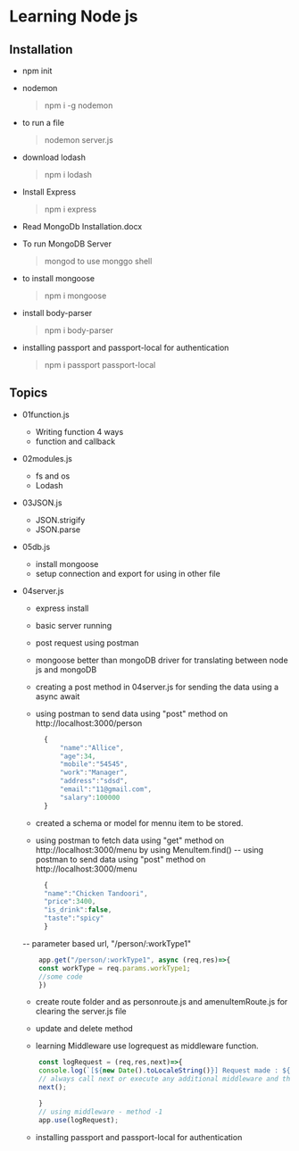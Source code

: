 # Learning Node js

## Installation
-   npm init
-   nodemon
    > npm i -g nodemon
- to run a file
    > nodemon server.js
- download lodash
    > npm i lodash
- Install Express
    > npm i express

-   Read MongoDb Installation.docx
-   To run MongoDB Server 
    > mongod
    to use monggo shell

- to install mongoose
    > npm i mongoose
    
- install body-parser
    > npm i body-parser

- installing passport and passport-local for authentication
    > npm i passport passport-local
## Topics
- 01function.js
    -   Writing function 4 ways
    -   function and callback

- 02modules.js
    - fs and os
    - Lodash

-  03JSON.js
    -   JSON.strigify
    -   JSON.parse

- 05db.js
    - install mongoose
    -  setup connection and export for using in other file


-   04server.js
    - express install
    - basic server running
    -  post request using postman
    -  mongoose better than mongoDB driver for translating between node js and mongoDB

    - creating a post method in 04server.js for sending the data using a async await
    - using postman to send data using "post" method  on  http://localhost:3000/person
      ````    javascript
        {
            "name":"Allice",
            "age":34,
            "mobile":"54545",
            "work":"Manager",
            "address":"sdsd",
            "email":"11@gmail.com",
            "salary":100000
        }
        ````
    - created a schema or model for mennu item to be stored.
    - using postman to fetch  data using "get" method on  http://localhost:3000/menu by using MenuItem.find()
    -- using postman to send data using "post" method  on  http://localhost:3000/menu
      ````    javascript
        {
        "name":"Chicken Tandoori",
        "price":3400,
        "is_drink":false,
        "taste":"spicy"
        }

    -- parameter based url,  "/person/:workType1"
    ````    javascript
        app.get("/person/:workType1", async (req,res)=>{
        const workType = req.params.workType1;
        //some code
        })
    ````

    - create route folder and as personroute.js and amenuItemRoute.js for clearing the server.js file 

    - update and delete method 
        
    - learning Middleware use logrequest as middleware function.
    ```` js
        const logRequest = (req,res,next)=>{
        console.log(`[${new Date().toLocaleString()}] Request made : ${req.originalUrl} `);
        // always call next or execute any additional middleware and then next() for getting the respose from sever in next phase
        next();

        }
        // using middleware - method -1
        app.use(logRequest);
    ````

    - installing passport and passport-local for authentication